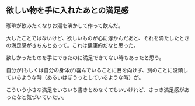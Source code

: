 ## 欲しい物を手に入れたあとの満足感
珈琲が飲みたくなりお湯を沸かして作って飲んだ。

大したことではないけど、欲しいものが心に浮かんだあと、それを満たしたときの満足感がきちんとあって。これは健康的だなと思った。

欲しかったものを手にできたのに満足できてない時もあったと思う。

自分が(もしくは自分の身体が)喜んでいることに目を向けず、別のことに没頭しているような時（あるいはぼうっとしているような時）が。

こういう小さな満足をいちいち書きとめなくてもいいけれど、さっき満足感があったなと気づいていたい。